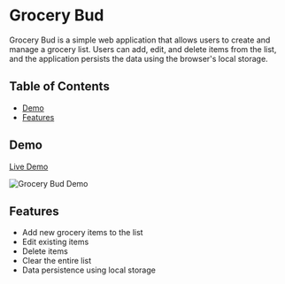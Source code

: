 # Grocery Bud

Grocery Bud is a simple web application that allows users to create and manage a grocery list. Users can add, edit, and delete items from the list, and the application persists the data using the browser's local storage.

## Table of Contents

- [Demo](#demo)
- [Features](#features)

## Demo

[Live Demo](#) <!-- Add the link to your live demo when available -->

![Grocery Bud Demo](screenshot.png) <!-- Add a screenshot or gif of your project -->

## Features

- Add new grocery items to the list
- Edit existing items
- Delete items
- Clear the entire list
- Data persistence using local storage
